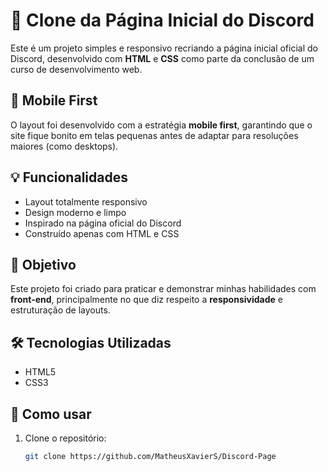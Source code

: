 # 🔵 Clone da Página Inicial do Discord

Este é um projeto simples e responsivo recriando a página inicial oficial do Discord, desenvolvido com **HTML** e **CSS** como parte da conclusão de um curso de desenvolvimento web.

## 📱 Mobile First

O layout foi desenvolvido com a estratégia **mobile first**, garantindo que o site fique bonito em telas pequenas antes de adaptar para resoluções maiores (como desktops).

## 💡 Funcionalidades

- Layout totalmente responsivo
- Design moderno e limpo
- Inspirado na página oficial do Discord
- Construído apenas com HTML e CSS

## 🎯 Objetivo

Este projeto foi criado para praticar e demonstrar minhas habilidades com **front-end**, principalmente no que diz respeito a **responsividade** e estruturação de layouts.

## 🛠️ Tecnologias Utilizadas

- HTML5  
- CSS3

## 🚀 Como usar

1. Clone o repositório:
   ```bash
   git clone https://github.com/MatheusXavierS/Discord-Page
